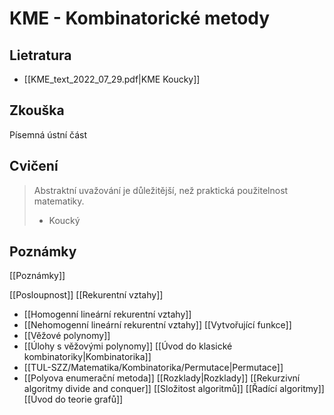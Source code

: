 # KME - Kombinatorické metody

## Lietratura
- [[KME_text_2022_07_29.pdf|KME Koucky]]
## Zkouška

Písemná
ústní část

## Cvičení

> Abstraktní uvažování je důležitější, než praktická použitelnost matematiky.
> - Koucký

## Poznámky
[[Poznámky]]

[[Posloupnost]]
[[Rekurentní vztahy]]
- [[Homogenní lineární rekurentní vztahy]]
- [[Nehomogenní lineární rekurentní vztahy]]
[[Vytvořující funkce]]
- [[Věžové polynomy]]
- [[Úlohy s věžovými polynomy]]
[[Úvod do klasické kombinatoriky|Kombinatorika]]
- [[TUL-SZZ/Matematika/Kombinatorika/Permutace|Permutace]]
- [[Polyova enumerační metoda]]
[[Rozklady|Rozklady]]
[[Rekurzivní algoritmy divide and conquer]]
[[Složitost algoritmů]]
[[Řadící algoritmy]]
[[Úvod do teorie grafů]]


